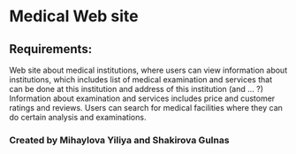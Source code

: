 # Medical Web site

## Requirements:
Web site about medical institutions, where users can view information about institutions, 
which includes list of medical examination and services that can be done at this institution and address of this institution (and ... ?)
Information about examination and services includes price and customer ratings and reviews. 
Users can search for medical facilities where they can do certain analysis and examinations. 

### Created by Mihaylova Yiliya and Shakirova Gulnas